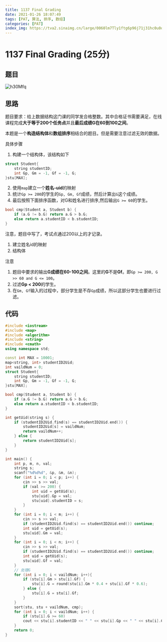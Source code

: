 ```yaml
---
title: 1137 Final Grading
date: 2021-01-26 18:07:49
tags: [PAT, 算法, 排序, 数组]
categories: [PAT]
index_img: https://tva2.sinaimg.cn/large/0060lm7Tly1ftg6p96j71j31hc0u0qv5.jpg
---
```


# 1137 Final Grading (25分)

## 题目

![h30Mfq](https://gitee.com/yoyhm/oss/raw/master/uPic/h30Mfq.png)

## 思路

题目要求：给上数据结构这门课的同学发合格整数。其中合格证书需要满足，在线课程完成**大于等于200个任务点**并且**最后成绩G在60到100之间**。

本题是一个**构造结构体**和**数组排序**相结合的题目。但是需要注意过滤无效的数据。

具体步骤

1. 构建一个结构体，该结构如下

```C++
struct Student{
    string studentID;
    int Gp, Gm = -1, Gf = -1, G;
}stu[MAX];
```
2. 使用`map`建立一个**姓名-uid**的映射
3. 统计`Gp >= 200`的学生的`Gp, Gm, Gf`成绩，然后计算出`G`这个成绩。
4. 最后按照下面排序函数，对G和姓名进行排序,然后输出`G >= 60`的学生。

```C++
bool cmp(Student a, Student b) {
    if (a.G != b.G) return a.G > b.G;
    else return a.studentID < b.studentID;
}
```

注意，题目中写了，考试点通过200以上的才记录。

1. 建立姓名id的映射
2. 结构体

注意

1. 题目中要求的输出**G成绩在60-100之间**。这里的**G**不是**Gf**。即`Gp >= 200, G >> 60 and G <= 100`。
2. 过滤**Gp < 200**的学生。
3. 在`Gm, Gf`输入的过程中，部分学生是不存`Gp`成绩，所以这部分学生也要进行过滤。

## 代码

```C++
#include <iostream>
#include <map>
#include <algorithm>
#include <string>
#include <cmath>
using namespace std;

const int MAX = 10001;
map<string, int> studentID2Uid;
int vaildNum = 0;
struct Student{
    string studentID;
    int Gp, Gm = -1, Gf = -1, G;
}stu[MAX];

bool cmp(Student a, Student b) {
    if (a.G != b.G) return a.G > b.G;
    else return a.studentID < b.studentID;
}

int getUid(string s) {
    if (studentID2Uid.find(s) == studentID2Uid.end()) {
        studentID2Uid[s] = vaildNum;
        return vaildNum++;
    } else {
        return studentID2Uid[s];
    }
}

int main() {
    int p, m, n, val;
    string s;
    scanf("%d%d%d", &p, &m, &n);
    for (int i = 0; i < p; i++) {
        cin >> s >> val;
        if (val >= 200) {
            int uid = getUid(s);
            stu[uid].Gp = val;
            stu[uid].studentID = s;
        }
    }
    for (int i = 0; i < m; i++) {
        cin >> s >> val;
        if (studentID2Uid.find(s) == studentID2Uid.end()) continue;
        int uid = getUid(s);
        stu[uid].Gm = val;
    }
    for (int i = 0; i < n; i++) {
        cin >> s >> val;
        if (studentID2Uid.find(s) == studentID2Uid.end()) continue;
        int uid = getUid(s);
        stu[uid].Gf = val;
    }
    // 处理G
    for (int i = 0; i < vaildNum; i++){
        if (stu[i].Gm > stu[i].Gf) {
            stu[i].G = round(stu[i].Gm * 0.4 + stu[i].Gf * 0.6);
        } else {
            stu[i].G = stu[i].Gf;
        }
    }
    sort(stu, stu + vaildNum, cmp);
    for (int i = 0; i < vaildNum; i++) {
        if (stu[i].G >= 60)
        cout << stu[i].studentID << " " << stu[i].Gp << " " << stu[i].Gm << " " << stu[i].Gf << " " << stu[i].G << endl;
    }
    return 0;
}
```
